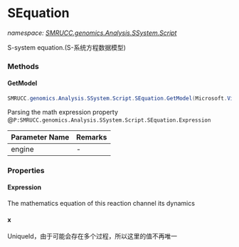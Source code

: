 ﻿# SEquation
_namespace: [SMRUCC.genomics.Analysis.SSystem.Script](./index.md)_

S-system equation.(S-系统方程数据模型)



### Methods

#### GetModel
```csharp
SMRUCC.genomics.Analysis.SSystem.Script.SEquation.GetModel(Microsoft.VisualBasic.Mathematical.Expression)
```
Parsing the math expression property @``P:SMRUCC.genomics.Analysis.SSystem.Script.SEquation.Expression``

|Parameter Name|Remarks|
|--------------|-------|
|engine|-|



### Properties

#### Expression
The mathematics equation of this reaction channel its dynamics
#### x
UniqueId，由于可能会存在多个过程，所以这里的值不再唯一
